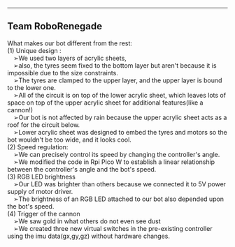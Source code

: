 -----------------
Team RoboRenegade
-----------------
What makes our bot different from the rest:\
(1) Unique design :\
	&emsp;➢We used two layers of acrylic sheets,\
	&emsp;➢also, the tyres seem fixed to the bottom layer but aren't because it is impossible due to the size constraints.\
	&emsp;➢The tyres are clamped to the upper layer, and the upper layer is bound to the lower one.\
	&emsp;➢All of the circuit is on top of the lower acrylic sheet, which leaves lots of space on top of the upper acrylic sheet for additional features(like a cannon!)\
	&emsp;➢Our bot is not affected by rain because the upper acrylic sheet acts as a roof for the circuit below. \
	&emsp;➢Lower acrylic sheet was designed to embed the tyres and motors so the bot wouldn't be too wide, and it looks cool. \
(2) Speed regulation:\
	&emsp;➢We can precisely control its speed by changing the controller's angle. \
	&emsp;➢We modified the code in Rpi Pico W to establish a linear relationship between the controller's angle and the bot's speed.\
(3) RGB LED brightness \
	&emsp;➢Our LED was brighter than others because we connected it to 5V power supply of motor driver. \
	&emsp;➢The brightness of an RGB LED attached to our bot also depended upon the bot's speed. \
(4) Trigger of the cannon\
	&emsp;➢We saw gold in what others do not even see dust\
	&emsp;➢We created three new virtual switches in the pre-existing controller using the imu data(gx,gy,gz) without hardware changes.
